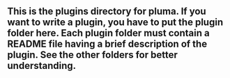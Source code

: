 ## This is the plugins directory for pluma. If you want to write a plugin, you have to put the plugin folder here. Each plugin folder must contain a README file having a brief description of the plugin. See the other folders for better understanding.